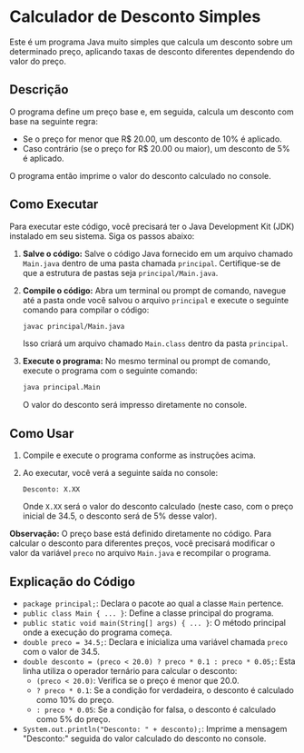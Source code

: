 # Calculador de Desconto Simples

Este é um programa Java muito simples que calcula um desconto sobre um determinado preço, aplicando taxas de desconto diferentes dependendo do valor do preço.

## Descrição

O programa define um preço base e, em seguida, calcula um desconto com base na seguinte regra:

* Se o preço for menor que R$ 20.00, um desconto de 10% é aplicado.
* Caso contrário (se o preço for R$ 20.00 ou maior), um desconto de 5% é aplicado.

O programa então imprime o valor do desconto calculado no console.

## Como Executar

Para executar este código, você precisará ter o Java Development Kit (JDK) instalado em seu sistema. Siga os passos abaixo:

1.  **Salve o código:** Salve o código Java fornecido em um arquivo chamado `Main.java` dentro de uma pasta chamada `principal`. Certifique-se de que a estrutura de pastas seja `principal/Main.java`.
2.  **Compile o código:** Abra um terminal ou prompt de comando, navegue até a pasta onde você salvou o arquivo `principal` e execute o seguinte comando para compilar o código:

    ```bash
    javac principal/Main.java
    ```

    Isso criará um arquivo chamado `Main.class` dentro da pasta `principal`.

3.  **Execute o programa:** No mesmo terminal ou prompt de comando, execute o programa com o seguinte comando:

    ```bash
    java principal.Main
    ```

    O valor do desconto será impresso diretamente no console.

## Como Usar

1.  Compile e execute o programa conforme as instruções acima.
2.  Ao executar, você verá a seguinte saída no console:

    ```
    Desconto: X.XX
    ```

    Onde `X.XX` será o valor do desconto calculado (neste caso, com o preço inicial de 34.5, o desconto será de 5% desse valor).

**Observação:** O preço base está definido diretamente no código. Para calcular o desconto para diferentes preços, você precisará modificar o valor da variável `preco` no arquivo `Main.java` e recompilar o programa.

## Explicação do Código

* `package principal;`: Declara o pacote ao qual a classe `Main` pertence.
* `public class Main { ... }`: Define a classe principal do programa.
* `public static void main(String[] args) { ... }`: O método principal onde a execução do programa começa.
* `double preco = 34.5;`: Declara e inicializa uma variável chamada `preco` com o valor de 34.5.
* `double desconto = (preco < 20.0) ? preco * 0.1 : preco * 0.05;`: Esta linha utiliza o operador ternário para calcular o desconto:
    * `(preco < 20.0)`: Verifica se o preço é menor que 20.0.
    * `? preco * 0.1`: Se a condição for verdadeira, o desconto é calculado como 10% do preço.
    * `: preco * 0.05`: Se a condição for falsa, o desconto é calculado como 5% do preço.
* `System.out.println("Desconto: " + desconto);`: Imprime a mensagem "Desconto:" seguida do valor calculado do desconto no console.
